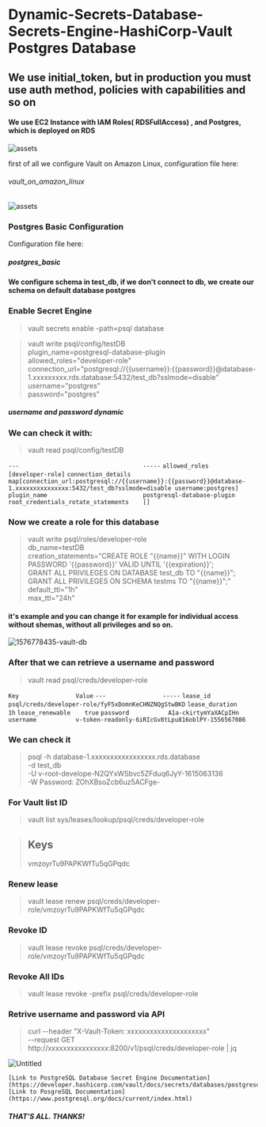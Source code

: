 # Dynamic-Secrets-Database-Secrets-Engine-HashiCorp-Vault Postgres Database

## We use initial_token, but in production you must use auth method, policies with capabilities and so on
#### We use EC2 Instance with IAM Roles( RDSFullAccess) , and Postgres, which is deployed on RDS 

![assets](https://user-images.githubusercontent.com/73755890/202867199-5ac7aa88-e6d2-43ec-9679-47a5a2e57e5e.png)

first of all we configure Vault on Amazon Linux, configuration file here:

###### vault_on_amazon_linux



![assets](https://user-images.githubusercontent.com/73755890/202867387-342f0026-7ffc-4346-abc5-56814a5d2f2f.png)


### Postgres Basic Configuration
Configuration file here:
##### postgres_basic

#### We configure schema in test_db, if we don't connect to db, we create our schema on default database postgres

### Enable Secret Engine

> vault secrets enable -path=psql database

> vault write psql/config/testDB \
    plugin_name=postgresql-database-plugin \
    allowed_roles="developer-role" \
    connection_url="postgresql://{{username}}:{{password}}@database-1.xxxxxxxxx.rds.database:5432/test_db?sslmode=disable" \
    username="postgres" \
    password="postgres"
   
##### username and password dynamic

### We can check it with:
> vault read psql/config/testDB

`---                                   -----`
`allowed_roles                         [developer-role]`
`connection_details                    map[connection_url:postgresql://{{username}}:{{password}}@database-1.xxxxxxxxxxxxxxx:5432/test_db?sslmode=disable username:postgres]`
`plugin_name                           postgresql-database-plugin`
`root_credentials_rotate_statements    []`

### Now we create a role for this database

> vault write psql/roles/developer-role \
    db_name=testDB \
    creation_statements="CREATE ROLE \"{{name}}\" WITH LOGIN PASSWORD '{{password}}' VALID UNTIL '{{expiration}}'; \
    GRANT ALL PRIVILEGES ON DATABASE test_db TO \"{{name}}\"; \
    GRANT ALL PRIVILEGES ON SCHEMA testms TO \"{{name}}\";"\
    default_ttl="1h" \
    max_ttl="24h"
    
 #### it's example and you can change it for example for individual access without shemas, without all privileges and so on.
 
 ![1576778435-vault-db](https://user-images.githubusercontent.com/73755890/202867762-611e79b2-4832-4f0e-b6af-a6b0df0052e9.png)

 
 ### After that we can retrieve a username and password 
 
 > vault read psql/creds/developer-role

`Key                Value`
`---                -----`
`lease_id           psql/creds/developer-role/fyF5xDomnKeCHNZNQgStwBKD`
`lease_duration     1h`
`lease_renewable    true`
`password           A1a-ckirtymYaXACpIHn`
`username           v-token-readonly-6iRIcGv8tLpu816oblPY-1556567086`

 
 
 ### We can check it 
 
 > psql -h database-1.xxxxxxxxxxxxxxxxx.rds.database \
    -d test_db \
    -U v-root-develope-N2QYxWSbvc5ZFduq6JyY-1615063136 \
    -W
Password: ZOhXBsoZcb6uz5ACFge-


### For Vault list ID

> vault list sys/leases/lookup/psql/creds/developer-role

> Keys
> ----
> vmzoyrTu9PAPKWfTu5qGPqdc

### Renew lease
> vault lease renew psql/creds/developer-role/vmzoyrTu9PAPKWfTu5qGPqdc

### Revoke ID

> vault lease revoke psql/creds/developer-role/vmzoyrTu9PAPKWfTu5qGPqdc

### Revoke All IDs

> vault lease revoke -prefix psql/creds/developer-role

### Retrive username and password via API

> curl --header "X-Vault-Token: xxxxxxxxxxxxxxxxxxxxx" \
      --request GET \
      http://xxxxxxxxxxxxxxxx:8200/v1/psql/creds/developer-role | jq
      
      
![Untitled](https://user-images.githubusercontent.com/73755890/202868291-b31e8027-ed87-4cb2-a363-7494f1d9adf4.png)

    [Link to PostgreSQL Database Secret Engine Documentation](https://developer.hashicorp.com/vault/docs/secrets/databases/postgresql)
    [Link to PosgreSQL Documentation](https://www.postgresql.org/docs/current/index.html)


##### THAT'S ALL. THANKS!
      
